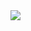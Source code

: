 <!-- hits -->
<div>
   <a href="https://hits.seeyoufarm.com"><img src="https://hits.seeyoufarm.com/api/count/incr/badge.svg?url=https%3A%2F%2Fgithub.com%2FYu-Cheol%2Fhit-counter&count_bg=%23AAAAAA&title_bg=%235C5C5C&icon=baidu.svg&icon_color=%23FFFFFF&title=Hi&edge_flat=false"/></a>
   
   <!-- Git Stats -->
   
  <!-- ![Anurag's GitHub stats](https://github-readme-stats.vercel.app/api?username=YU-CHEOL&show_icons=true&theme=dark&hide=) 
   [![Solved.ac Profile](http://mazassumnida.wtf/api/v2/generate_badge?boj=yoo12)](https://solved.ac/yoo12/) -->
</div>

<!-- <details>
   <summary><h3> 📌 Most Used Languages</h3></summary>
   
   ![Top Langs](https://github-readme-stats.vercel.app/api/top-langs/?username=YU-CHEOL&layout=donut&theme=dark)
</details>
<hr>
<details>
<summary align="center"><h3>⭐︎ Tech Stack ⭐︎</h3></summary>
   <div align="center"> 
      <img src="https://img.shields.io/badge/java-007396?style=for-the-badge&logo=OpenJDK&logoColor=white">
   </div>
</details> -->
<!--내용 부분-->
<!-- <h3 align="left">⭐︎ Tech Stack ⭐︎</h3>
<div align="left">
   <img src="https://img.shields.io/badge/html5-E34F26.svg?style=for-the-badge&logo=html5&logoColor=white" />&nbsp
   <img src="https://img.shields.io/badge/css3-1572B6.svg?style=for-the-badge&logo=css3&logoColor=white" />&nbsp
   <img src="https://img.shields.io/badge/javascript-F7DF1E.svg?style=for-the-badge&logo=javascript&logoColor=20232a" />&nbsp
   <img src="https://img.shields.io/badge/jquery-0769AD.svg?style=for-the-badge&logo=jquery&logoColor=white" />&nbsp
</div>
<br>  
<div align="left">
  <img src="https://img.shields.io/badge/JAVA-FF9E0F?style=for-the-badge&logo=java&logoColor=white" />&nbsp
  <img src="https://img.shields.io/badge/spring-6DB33F?style=for-the-badge&logo=spring&logoColor=white" />&nbsp
  <img src="https://img.shields.io/badge/springboot-6DB33F.svg?style=for-the-badge&logo=springboot&logoColor=white" />&nbsp
  <img src="https://img.shields.io/badge/oracle-F80000?style=for-the-badge&logo=oracle&logoColor=white" />&nbsp
  <img src="https://img.shields.io/badge/apachetomcat-F8DC75?style=for-the-badge&logo=apachetomcat&logoColor=black" />&nbsp
</div>
<br>
<h3 align="left">🛠 Tools 🛠</h3>
<div align="left">
  <img src="https://img.shields.io/badge/git-F05033.svg?style=for-the-badge&logo=git&logoColor=white" />&nbsp
  <img src="https://img.shields.io/badge/github-181717.svg?style=for-the-badge&logo=github&logoColor=white" />&nbsp
  <img src="https://img.shields.io/badge/Notion-F3F3F3.svg?style=for-the-badge&logo=notion&logoColor=black" />&nbsp
</div>
<br>
<div align="left">
  <img src="https://img.shields.io/badge/intellij-black.svg?style=for-the-badge&logo=intellijidea&logoColor=white" />&nbsp
  <img src="https://img.shields.io/badge/eclipse-2C2255.svg?style=for-the-badge&logo=eclipseide&logoColor=F37726" />&nbsp
  <img src="https://img.shields.io/badge/VSCode-2C2C32.svg?style=for-the-badge&logo=visual-studio-code&logoColor=22ABF3" />&nbsp
</div>
 -->
